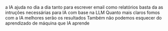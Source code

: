 a IA ajuda no dia a dia tanto para escrever email como relatórios
basta da as intruções necessárias para IA com base na LLM
Quanto mais claros fomos com a IA melhores serão os resultados
Também não podemos esquecer do aprendizado de máquina que IA
aprende